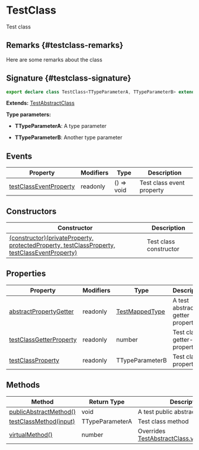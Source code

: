 # TestClass

Test class

## Remarks {#testclass-remarks}

Here are some remarks about the class

## Signature {#testclass-signature}

```typescript
export declare class TestClass<TTypeParameterA, TTypeParameterB> extends TestAbstractClass 
```
<b>Extends:</b> [TestAbstractClass](docs/simple-suite-test/testabstractclass-class)


<b>Type parameters:</b> 

* <b>TTypeParameterA</b>: A type parameter


* <b>TTypeParameterB</b>: Another type parameter


## Events

|  Property | Modifiers | Type | Description |
|  --- | --- | --- | --- |
|  [testClassEventProperty](docs/simple-suite-test/testclass-testclasseventproperty-property) | readonly | () =&gt; void | Test class event property |

## Constructors

|  Constructor | Description |
|  --- | --- |
|  [(constructor)(privateProperty, protectedProperty, testClassProperty, testClassEventProperty)](docs/simple-suite-test/testclass-_constructor_-constructor) | Test class constructor |

## Properties

|  Property | Modifiers | Type | Description |
|  --- | --- | --- | --- |
|  [abstractPropertyGetter](docs/simple-suite-test/testclass-abstractpropertygetter-property) | readonly | [TestMappedType](docs/simple-suite-test/testmappedtype-typealias) | A test abstract getter property. |
|  [testClassGetterProperty](docs/simple-suite-test/testclass-testclassgetterproperty-property) | readonly | number | Test class getter-only property |
|  [testClassProperty](docs/simple-suite-test/testclass-testclassproperty-property) | readonly | TTypeParameterB | Test class property |

## Methods

|  Method | Return Type | Description |
|  --- | --- | --- |
|  [publicAbstractMethod()](docs/simple-suite-test/testclass-publicabstractmethod-method) | void | A test public abstract method. |
|  [testClassMethod(input)](docs/simple-suite-test/testclass-testclassmethod-method) | TTypeParameterA | Test class method |
|  [virtualMethod()](docs/simple-suite-test/testclass-virtualmethod-method) | number | Overrides [TestAbstractClass.virtualMethod()](docs/simple-suite-test/testabstractclass-virtualmethod-method)<!-- -->. |
